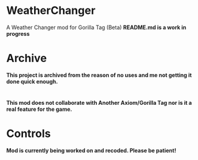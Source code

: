# WeatherChanger
A Weather Changer mod for Gorilla Tag (Beta)
<b/>README.md is a work in progress
# Archive
This project is archived from the reason of no uses and me not getting it done quick enough.
# 
#
This mod does not collaborate with Another Axiom/Gorilla Tag nor is it a real feature for the game.
# Controls
Mod is currently being worked on and recoded. Please be patient!
